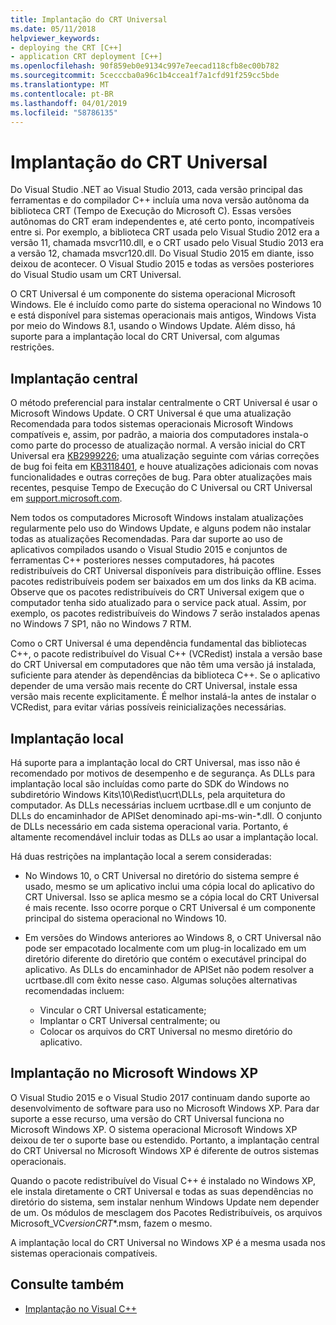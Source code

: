 ```yaml
---
title: Implantação do CRT Universal
ms.date: 05/11/2018
helpviewer_keywords:
- deploying the CRT [C++]
- application CRT deployment [C++]
ms.openlocfilehash: 90f859eb0e9134c997e7eecad118cfb8ec00b782
ms.sourcegitcommit: 5cecccba0a96c1b4ccea1f7a1cfd91f259cc5bde
ms.translationtype: MT
ms.contentlocale: pt-BR
ms.lasthandoff: 04/01/2019
ms.locfileid: "58786135"
---
```

# <a name="universal-crt-deployment"></a>Implantação do CRT Universal

Do Visual Studio .NET ao Visual Studio 2013, cada versão principal das ferramentas e do compilador C++ incluía uma nova versão autônoma da biblioteca CRT (Tempo de Execução do Microsoft C). Essas versões autônomas do CRT eram independentes e, até certo ponto, incompatíveis entre si. Por exemplo, a biblioteca CRT usada pelo Visual Studio 2012 era a versão 11, chamada msvcr110.dll, e o CRT usado pelo Visual Studio 2013 era a versão 12, chamada msvcr120.dll. Do Visual Studio 2015 em diante, isso deixou de acontecer. O Visual Studio 2015 e todas as versões posteriores do Visual Studio usam um CRT Universal.

O CRT Universal é um componente do sistema operacional Microsoft Windows. Ele é incluído como parte do sistema operacional no Windows 10 e está disponível para sistemas operacionais mais antigos, Windows Vista por meio do Windows 8.1, usando o Windows Update. Além disso, há suporte para a implantação local do CRT Universal, com algumas restrições.

## <a name="central-deployment"></a>Implantação central

O método preferencial para instalar centralmente o CRT Universal é usar o Microsoft Windows Update. O CRT Universal é que uma atualização Recomendada para todos sistemas operacionais Microsoft Windows compatíveis e, assim, por padrão, a maioria dos computadores instala-o como parte do processo de atualização normal. A versão inicial do CRT Universal era [KB2999226](https://support.microsoft.com/kb/2999226); uma atualização seguinte com várias correções de bug foi feita em [KB3118401](https://support.microsoft.com/kb/3118401), e houve atualizações adicionais com novas funcionalidades e outras correções de bug. Para obter atualizações mais recentes, pesquise Tempo de Execução do C Universal ou CRT Universal em [support.microsoft.com](https://support.microsoft.com).

Nem todos os computadores Microsoft Windows instalam atualizações regularmente pelo uso do Windows Update, e alguns podem não instalar todas as atualizações Recomendadas. Para dar suporte ao uso de aplicativos compilados usando o Visual Studio 2015 e conjuntos de ferramentas C++ posteriores nesses computadores, há pacotes redistribuíveis do CRT Universal disponíveis para distribuição offline. Esses pacotes redistribuíveis podem ser baixados em um dos links da KB acima. Observe que os pacotes redistribuíveis do CRT Universal exigem que o computador tenha sido atualizado para o service pack atual. Assim, por exemplo, os pacotes redistribuíveis do Windows 7 serão instalados apenas no Windows 7 SP1, não no Windows 7 RTM.

Como o CRT Universal é uma dependência fundamental das bibliotecas C++, o pacote redistribuível do Visual C++ (VCRedist) instala a versão base do CRT Universal em computadores que não têm uma versão já instalada, suficiente para atender às dependências da biblioteca C++. Se o aplicativo depender de uma versão mais recente do CRT Universal, instale essa versão mais recente explicitamente. É melhor instalá-la antes de instalar o VCRedist, para evitar várias possíveis reinicializações necessárias.

## <a name="local-deployment"></a>Implantação local

Há suporte para a implantação local do CRT Universal, mas isso não é recomendado por motivos de desempenho e de segurança.  As DLLs para implantação local são incluídas como parte do SDK do Windows no subdiretório Windows Kits\\10\\Redist\\ucrt\\DLLs, pela arquitetura do computador. As DLLs necessárias incluem ucrtbase.dll e um conjunto de DLLs do encaminhador de APISet denominado api-ms-win-\*.dll. O conjunto de DLLs necessário em cada sistema operacional varia. Portanto, é altamente recomendável incluir todas as DLLs ao usar a implantação local.

Há duas restrições na implantação local a serem consideradas:

- No Windows 10, o CRT Universal no diretório do sistema sempre é usado, mesmo se um aplicativo inclui uma cópia local do aplicativo do CRT Universal. Isso se aplica mesmo se a cópia local do CRT Universal é mais recente. Isso ocorre porque o CRT Universal é um componente principal do sistema operacional no Windows 10.

- Em versões do Windows anteriores ao Windows 8, o CRT Universal não pode ser empacotado localmente com um plug-in localizado em um diretório diferente do diretório que contém o executável principal do aplicativo. As DLLs do encaminhador de APISet não podem resolver a ucrtbase.dll com êxito nesse caso. Algumas soluções alternativas recomendadas incluem:

  - Vincular o CRT Universal estaticamente;
  - Implantar o CRT Universal centralmente; ou
  - Colocar os arquivos do CRT Universal no mesmo diretório do aplicativo.

## <a name="deployment-on-microsoft-windows-xp"></a>Implantação no Microsoft Windows XP

O Visual Studio 2015 e o Visual Studio 2017 continuam dando suporte ao desenvolvimento de software para uso no Microsoft Windows XP. Para dar suporte a esse recurso, uma versão do CRT Universal funciona no Microsoft Windows XP. O sistema operacional Microsoft Windows XP deixou de ter o suporte base ou estendido. Portanto, a implantação central do CRT Universal no Microsoft Windows XP é diferente de outros sistemas operacionais.

Quando o pacote redistribuível do Visual C++ é instalado no Windows XP, ele instala diretamente o CRT Universal e todas as suas dependências no diretório do sistema, sem instalar nenhum Windows Update nem depender de um. Os módulos de mesclagem dos Pacotes Redistribuíveis, os arquivos Microsoft_VC*version*_CRT_\*.msm, fazem o mesmo.

A implantação local do CRT Universal no Windows XP é a mesma usada nos sistemas operacionais compatíveis.

## <a name="see-also"></a>Consulte também

- [Implantação no Visual C++](deployment-in-visual-cpp.md)
